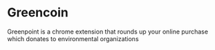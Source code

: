 # Greencoin
Greenpoint is a chrome extension that rounds up your online purchase which donates to environmental organizations
